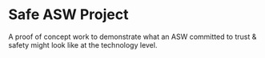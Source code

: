 # Safe ASW Project
A proof of concept work to demonstrate what an ASW committed to trust & safety might look like at the technology level.



